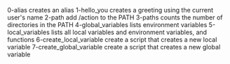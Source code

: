 0-alias creates an alias
1-hello_you creates a greeting using the current user's name
2-path add /action to the PATH
3-paths counts the number of directories in the PATH
4-global_variables lists environment variables
5-local_variables lists all local variables and environment variables, and functions
6-create_local_variable create a script that creates a new local variable
7-create_global_variable create a script that creates a new global variable
